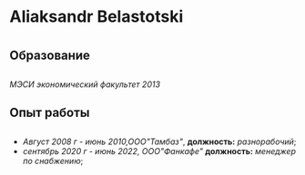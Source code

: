 # Aliaksandr Belastotski<h1>
## Образование <h2>
*МЭСИ экономический факультет 2013*
## Опыт работы <h2>
* *Август 2008 г - июнь 2010,ООО"Тамбаз"*,
**должность:** *разнорабочий*;
* *сентябрь 2020 г - июнь 2022, ООО"Фанкафе"*
**должность:** *менеджер по снабжению*;